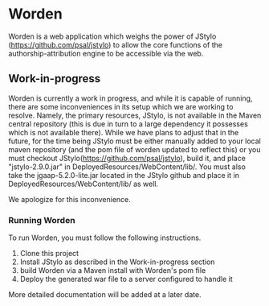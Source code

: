 # Worden

Worden is a web application which weighs the power of JStylo (https://github.com/psal/jstylo) to allow the core functions of the authorship-attribution engine to be accessible via the web.

## Work-in-progress

Worden is currently a work in progress, and while it is capable of running, there are some inconveniences in its setup which we are working to resolve. Namely, the primary resources, JStylo, is not available in the Maven central repository (this is due in turn to a large dependency it possesses which is not available there). While we have plans to adjust that in the future, for the time being JStylo must be either manually added to your local maven repository (and the pom file of worden updated to reflect this) or you must checkout JStylo(https://github.com/psal/jstylo), build it, and place "jstylo-2.9.0.jar" in DeployedResources/WebContent/lib/. You must also take the jgaap-5.2.0-lite.jar located in the JStylo github and place it in DeployedResources/WebContent/lib/ as well.

We apologize for this inconvenience.

### Running Worden

To run Worden, you must follow the following instructions.

1. Clone this project
2. Install JStylo as described in the Work-in-progress section
3. build Worden via a Maven install with Worden's pom file
4. Deploy the generated war file to a server configured to handle it

More detailed documentation will be added at a later date.

